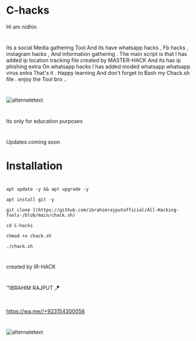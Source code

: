 # C-hacks
Hi am nidhin
#
Its a social Media gathering Tool And its have whatsapp hacks ,
Fb hacks , instagram hacks , And information gathering
. The main script is that I has added ip location tracking file
created by MASTER-HACK And its has ip phishing extra
On whatsapp hacks I has added moded whatsapp whatsapp virus extra
That's it . Happy learning And don't forget to
Bash my Chack.sh file . enjoy the Tool bro ..
#

<img src="1111111111" alt="alternatetext">

#
Its only for education purposes
#
Updates coming soon
# Installation
#
` apt update -y && apt upgrade -y `

` apt install git -y `

` git clone [(https://github.com/ibrahimrajputofficial/All-Hacking-Tools-/blob/main/chack.sh) `

` cd C-hacks `

` chmod +x chack.sh `

` ./chack.sh `
#
created by
IR-HACK
#
™IBRAHIM RAJPUT 🪁
#
https://wa.me//+923154300056

#

<img src="222222" alt="alternatetext">

#
